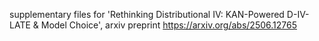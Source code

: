 supplementary files for 'Rethinking Distributional IV: KAN-Powered D-IV-LATE & Model Choice', arxiv preprint https://arxiv.org/abs/2506.12765
